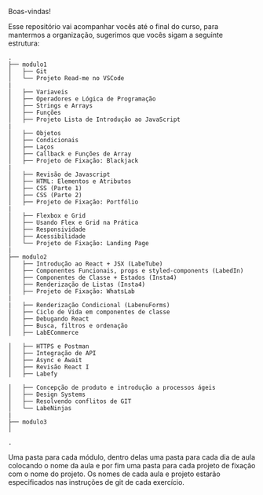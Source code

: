 Boas-vindas!

Esse repositório vai acompanhar vocês até o final do curso, para mantermos a organização, sugerimos que vocês sigam a seguinte estrutura:

```
.
├── modulo1
│   ├── Git
│   └── Projeto Read-me no VSCode
|
│   ├── Variaveis
│   ├── Operadores e Lógica de Programação
│   ├── Strings e Arrays
│   ├── Funções
│   ├── Projeto Lista de Introduçâo ao JavaScript
|
│   ├── Objetos
│   ├── Condicionais
│   ├── Laços
│   ├── Callback e Funções de Array
│   ├── Projeto de Fixação: Blackjack
|
│   ├── Revisão de Javascript
│   ├── HTML: Elementos e Atributos
│   ├── CSS (Parte 1)
│   ├── CSS (Parte 2)
│   ├── Projeto de Fixação: Portfólio
|
│   ├── Flexbox e Grid
│   ├── Usando Flex e Grid na Prática
│   ├── Responsividade
│   ├── Acessibilidade
│   └── Projeto de Fixação: Landing Page
|
├── modulo2
│   ├── Introdução ao React + JSX (LabeTube)
│   ├── Componentes Funcionais, props e styled-components (LabedIn)
│   ├── Componentes de Classe + Estados (Insta4)
│   ├── Renderização de Listas (Insta4)
│   ├── Projeto de Fixação: WhatsLab 
|
|   ├── Renderização Condicional (LabenuForms)
│   ├── Ciclo de Vida em componentes de classe
│   ├── Debugando React
│   ├── Busca, filtros e ordenação
│   ├── LabECommerce

│   ├── HTTPS e Postman
│   ├── Integração de API
│   ├── Async e Await
│   ├── Revisão React I
│   ├── Labefy

│   ├── Concepção de produto e introdução a processos ágeis
│   ├── Design Systems
│   ├── Resolvendo conflitos de GIT
│   └── LabeNinjas
|
├── modulo3
│  

.
```

Uma pasta para cada módulo, dentro delas uma pasta para cada dia de aula colocando o nome da aula e por fim uma pasta para cada projeto de fixação com o nome do projeto. Os nomes de cada aula e projeto estarão especificados nas instruções de git de cada exercício.
